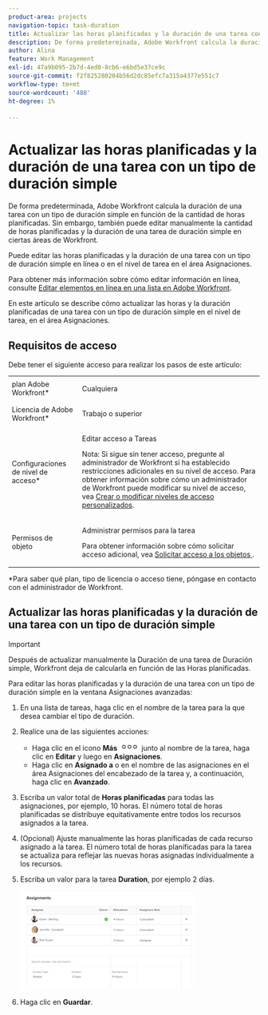 ```yaml
---
product-area: projects
navigation-topic: task-duration
title: Actualizar las horas planificadas y la duración de una tarea con un tipo de duración simple
description: De forma predeterminada, Adobe Workfront calcula la duración de una tarea con un tipo de duración simple en función de la cantidad de horas planificadas. Sin embargo, también puede editar manualmente la cantidad de horas planificadas y la duración de una tarea de duración simple en ciertas áreas de Workfront.
author: Alina
feature: Work Management
exl-id: 47a9b095-2b7d-4ed0-8cb6-e6bd5e37ce9c
source-git-commit: f2f825280204b56d2dc85efc7a315a4377e551c7
workflow-type: tm+mt
source-wordcount: '488'
ht-degree: 1%

---
```


# Actualizar las horas planificadas y la duración de una tarea con un tipo de duración simple

De forma predeterminada, Adobe Workfront calcula la duración de una tarea con un tipo de duración simple en función de la cantidad de horas planificadas. Sin embargo, también puede editar manualmente la cantidad de horas planificadas y la duración de una tarea de duración simple en ciertas áreas de Workfront.

Puede editar las horas planificadas y la duración de una tarea con un tipo de duración simple en línea o en el nivel de tarea en el área Asignaciones.

Para obtener más información sobre cómo editar información en línea, consulte [Editar elementos en línea en una lista en Adobe Workfront](../../../workfront-basics/navigate-workfront/use-lists/inline-edit-objects.md).

En este artículo se describe cómo actualizar las horas y la duración planificadas de una tarea con un tipo de duración simple en el nivel de tarea, en el área Asignaciones.

## Requisitos de acceso

Debe tener el siguiente acceso para realizar los pasos de este artículo:

<table style="table-layout:auto"> 
 <col> 
 <col> 
 <tbody> 
  <tr> 
   <td role="rowheader">plan Adobe Workfront*</td> 
   <td> <p>Cualquiera</p> </td> 
  </tr> 
  <tr> 
   <td role="rowheader">Licencia de Adobe Workfront*</td> 
   <td> <p>Trabajo o superior</p> </td> 
  </tr> 
  <tr> 
   <td role="rowheader">Configuraciones de nivel de acceso*</td> 
   <td> <p>Editar acceso a Tareas</p> <p>Nota: Si sigue sin tener acceso, pregunte al administrador de Workfront si ha establecido restricciones adicionales en su nivel de acceso. Para obtener información sobre cómo un administrador de Workfront puede modificar su nivel de acceso, vea <a href="../../../administration-and-setup/add-users/configure-and-grant-access/create-modify-access-levels.md" class="MCXref xref">Crear o modificar niveles de acceso personalizados</a>.</p> </td> 
  </tr> 
  <tr> 
   <td role="rowheader">Permisos de objeto</td> 
   <td> <p>Administrar permisos para la tarea</p> <p>Para obtener información sobre cómo solicitar acceso adicional, vea <a href="../../../workfront-basics/grant-and-request-access-to-objects/request-access.md" class="MCXref xref">Solicitar acceso a los objetos </a>.</p> </td> 
  </tr> 
 </tbody> 
</table>

&#42;Para saber qué plan, tipo de licencia o acceso tiene, póngase en contacto con el administrador de Workfront.

## Actualizar las horas planificadas y la duración de una tarea con un tipo de duración simple

>[!IMPORTANT]
>
>Después de actualizar manualmente la Duración de una tarea de Duración simple, Workfront deja de calcularla en función de las Horas planificadas.

Para editar las horas planificadas y la duración de una tarea con un tipo de duración simple en la ventana Asignaciones avanzadas:

1. En una lista de tareas, haga clic en el nombre de la tarea para la que desea cambiar el tipo de duración.
1. Realice una de las siguientes acciones:

   * Haga clic en el icono **Más** ![](assets/qs-more-icon-on-an-object.png) junto al nombre de la tarea, haga clic en **Editar** y luego en **Asignaciones**.
   * Haga clic en **Asignado a** o en el nombre de las asignaciones en el área Asignaciones del encabezado de la tarea y, a continuación, haga clic en **Avanzado**.

1. Escriba un valor total de **Horas planificadas** para todas las asignaciones, por ejemplo, 10 horas. El número total de horas planificadas se distribuye equitativamente entre todos los recursos asignados a la tarea.
1. (Opcional) Ajuste manualmente las horas planificadas de cada recurso asignado a la tarea. El número total de horas planificadas para la tarea se actualiza para reflejar las nuevas horas asignadas individualmente a los recursos.
1. Escriba un valor para la tarea **Duration**, por ejemplo 2 días.

   ![](assets/advanced-assignments-simple-duration-multiple-resources-nwe-350x198.png)

1. Haga clic en **Guardar**.
